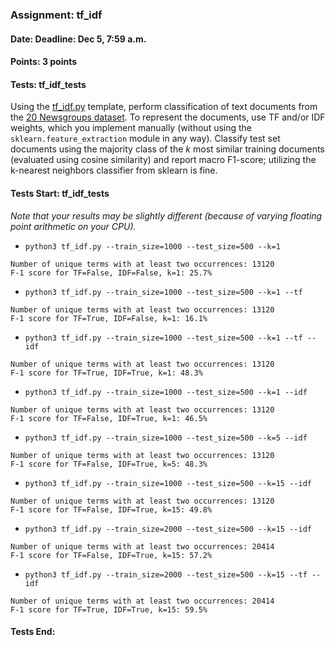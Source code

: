 ### Assignment: tf_idf
#### Date: Deadline: Dec 5, 7:59 a.m.
#### Points: 3 points
#### Tests: tf_idf_tests

Using the [tf_idf.py](https://github.com/ufal/npfl129/tree/master/labs/08/tf_idf.py)
template, perform classification of text documents from the
[20 Newsgroups dataset](http://qwone.com/~jason/20Newsgroups/). To represent the
documents, use TF and/or IDF weights, which you implement manually (without
using the `sklearn.feature_extraction` module in any way). Classify test set
documents using the majority class of the $k$ most similar training documents
(evaluated using cosine similarity) and report macro F1-score; utilizing the
k-nearest neighbors classifier from sklearn is fine.

#### Tests Start: tf_idf_tests
_Note that your results may be slightly different (because of varying floating point arithmetic on your CPU)._
- `python3 tf_idf.py --train_size=1000 --test_size=500 --k=1`
```
Number of unique terms with at least two occurrences: 13120
F-1 score for TF=False, IDF=False, k=1: 25.7%
```
- `python3 tf_idf.py --train_size=1000 --test_size=500 --k=1 --tf`
```
Number of unique terms with at least two occurrences: 13120
F-1 score for TF=True, IDF=False, k=1: 16.1%
```
- `python3 tf_idf.py --train_size=1000 --test_size=500 --k=1 --tf --idf`
```
Number of unique terms with at least two occurrences: 13120
F-1 score for TF=True, IDF=True, k=1: 48.3%
```
- `python3 tf_idf.py --train_size=1000 --test_size=500 --k=1 --idf`
```
Number of unique terms with at least two occurrences: 13120
F-1 score for TF=False, IDF=True, k=1: 46.5%
```
- `python3 tf_idf.py --train_size=1000 --test_size=500 --k=5 --idf`
```
Number of unique terms with at least two occurrences: 13120
F-1 score for TF=False, IDF=True, k=5: 48.3%
```
- `python3 tf_idf.py --train_size=1000 --test_size=500 --k=15 --idf`
```
Number of unique terms with at least two occurrences: 13120
F-1 score for TF=False, IDF=True, k=15: 49.8%
```
- `python3 tf_idf.py --train_size=2000 --test_size=500 --k=15 --idf`
```
Number of unique terms with at least two occurrences: 20414
F-1 score for TF=False, IDF=True, k=15: 57.2%
```
- `python3 tf_idf.py --train_size=2000 --test_size=500 --k=15 --tf --idf`
```
Number of unique terms with at least two occurrences: 20414
F-1 score for TF=True, IDF=True, k=15: 59.5%
```
#### Tests End:

